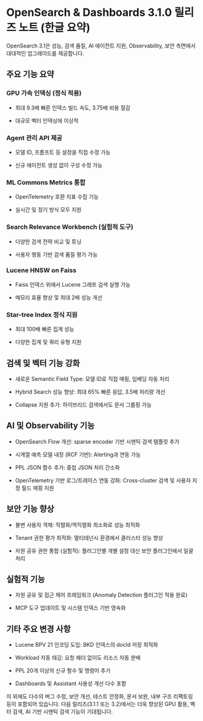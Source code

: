 # OpenSearch & Dashboards 3.1.0 릴리즈 노트 (한글 요약)

OpenSearch 3.1은 성능, 검색 품질, AI 에이전트 지원, Observability, 보안 측면에서 대대적인 업그레이드를 제공합니다.

## 주요 기능 요약

### GPU 가속 인덱싱 (정식 적용)

- 최대 9.3배 빠른 인덱스 빌드 속도, 3.75배 비용 절감
    
- 대규모 벡터 인덱싱에 이상적

### Agent 관리 API 제공

- 모델 ID, 프롬프트 등 설정을 직접 수정 가능
    
- 신규 에이전트 생성 없이 구성 수정 가능

### ML Commons Metrics 통합

- OpenTelemetry 호환 지표 수집 기능
    
- 실시간 및 정기 방식 모두 지원

### Search Relevance Workbench (실험적 도구)

- 다양한 검색 전략 비교 및 튜닝
    
- 사용자 행동 기반 검색 품질 평가 가능

### Lucene HNSW on Faiss

- Faiss 인덱스 위에서 Lucene 그래프 검색 실행 가능
    
- 메모리 효율 향상 및 최대 2배 성능 개선

### Star-tree Index 정식 지원

- 최대 100배 빠른 집계 성능
    
- 다양한 집계 및 쿼리 유형 지원


## 검색 및 벡터 기능 강화

- 새로운 Semantic Field Type: 모델 ID로 직접 매핑, 임베딩 자동 처리
    
- Hybrid Search 성능 향상: 최대 65% 빠른 응답, 3.5배 처리량 개선
    
- Collapse 지원 추가: 하이브리드 검색에서도 문서 그룹핑 가능

## AI 및 Observability 기능

- OpenSearch Flow 개선: sparse encoder 기반 시맨틱 검색 템플릿 추가
    
- 시계열 예측 모델 내장 (RCF 기반): Alerting과 연동 가능
    
- PPL JSON 함수 추가: 중첩 JSON 처리 간소화
    
- OpenTelemetry 기반 로그/트레이스 연동 강화: Cross-cluster 검색 및 사용자 지정 필드 매핑 지원

## 보안 기능 향상

- 불변 사용자 객체: 직렬화/역직렬화 최소화로 성능 최적화
    
- Tenant 권한 평가 최적화: 멀티테넌시 환경에서 클러스터 성능 향상
    
- 자원 공유 권한 통합 (실험적): 플러그인별 개별 설정 대신 보안 플러그인에서 일괄 처리

## 실험적 기능

- 자원 공유 및 접근 제어 프레임워크 (Anomaly Detection 플러그인 적용 완료)
    
- MCP 도구 업데이트 및 시스템 인덱스 기반 영속화

## 기타 주요 변경 사항

- Lucene BPV 21 인코딩 도입: BKD 인덱스의 docId 저장 최적화
    
- Workload 자동 태깅: 요청 헤더 없이도 리소스 자동 분배
    
- PPL 20개 이상의 신규 함수 및 명령어 추가
    
- Dashboards 및 Assistant 사용성 개선 다수 포함


이 외에도 다수의 버그 수정, 보안 개선, 테스트 안정화, 문서 보완, 내부 구조 리팩토링 등이 포함되어 있습니다. 다음 릴리즈(3.1.1 또는 3.2)에서는 더욱 향상된 GPU 활용, 벡터 검색, AI 기반 시맨틱 검색 기능이 기대됩니다.